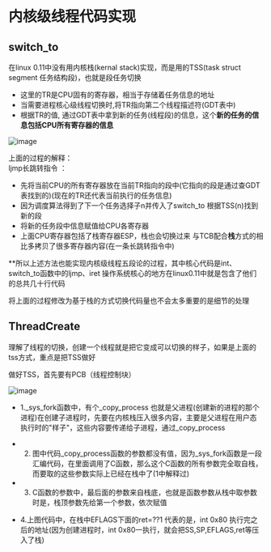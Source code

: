 # 内核级线程代码实现  




  
## switch_to  

在linux 0.11中没有用内核栈(kernal stack)实现，而是用的TSS(task struct segment 任务结构段)，也就是段任务切换  

* 这里的TR是CPU固有的寄存器，相当于存储着任务信息的地址  
* 当需要进程核心级线程切换时,将TR指向第二个线程描述符(GDT表中)  
* 根据TR的值, 通过GDT表中拿到新的任务(线程段)的信息，这个**新的任务的信息包括CPU所有寄存器的信息**   

![image](https://user-images.githubusercontent.com/58176267/157384443-e7ec0b59-a307-4917-a548-cc56895b9030.png)  

上面的过程的解释：  
ljmp长跳转指令 ：   
* 先将当前CPU的所有寄存器放在当前TR指向的段中(它指向的段是通过查GDT表找到的)(现在的TR还代表当前执行的任务信息)  
* 因为调度算法得到了下一个任务选择子n并传入了switch_to     根据TSS(n)找到新的段
* 将新的任务段中信息赋值给CPU各寄存器  
* 上面CPU寄存器包括了栈寄存器ESP，栈也会切换过来  与TCB配合**栈**方式的相比多拷贝了很多寄存器内容(在一条长跳转指令中)  


**所以上述方法也能实现内核级线程五段论的过程，其中核心代码是int、switch_to函数中的ljmp、iret   操作系统核心的地方在linux0.11中就是包含了他们的总共几十行代码   

将上面的过程修改为基于栈的方式切换代码量也不会太多重要的是细节的处理  


## ThreadCreate  

理解了线程的切换，创建一个线程就是把它变成可以切换的样子，如果是上面的tss方式，重点是把TSS做好  

做好TSS，首先要有PCB（线程控制块）  

![image](https://user-images.githubusercontent.com/58176267/157389539-6bd33506-d7bb-4924-b94d-311aaafeb7e1.png)


* 1._sys_fork函数中，有个_copy_process  也就是父进程(创建新的进程的那个进程)在创建子进程时，先要在内核栈压入很多内容，主要是父进程在用户态执行时的"样子"，这些内容要传递给子进程，通过_copy_process   

* 2. 图中代码_copy_process函数的参数都没有值，因为_sys_fork函数是一段汇编代码，在里面调用了C函数，那么这个C函数的所有参数完全取自栈，而要取的这些参数实际上已经在栈中了(1中解释过)  
* 3. C函数的参数中，最后面的参数来自栈底，也就是函数参数从栈中取参数时是，栈顶参数先给第一个参数，依次赋值  
* 4.上图代码中，在栈中EFLAGS下面的ret=??1  代表的是，int 0x80 执行完之后的地址(因为创建进程时，int 0x80一执行，就会把SS,SP,EFLAGS,ret等压入了栈)  





